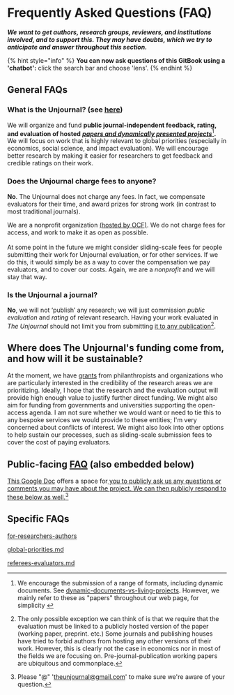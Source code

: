 # Frequently Asked Questions (FAQ)

_**We want to get authors, research groups, reviewers, and institutions involved, and to support this. They may have doubts, which we try to anticipate and answer throughout this section.**_

{% hint style="info" %}
**You can now ask questions of this GitBook using a 'chatbot':** click the search bar and choose 'lens'.
{% endhint %}

## General FAQs

### **What is the Unjournal? (see** [**here**](../readme-1/#in-a-nutshell)**)**

We will organize and fund **public journal-independent feedback, rating, and evaluation of hosted** [_**papers and dynamically presented projects**_](#user-content-fn-1)[^1]**.** We will focus on work that is highly relevant to global priorities (especially in economics, social science, and impact evaluation). We will encourage better research by making it easier for researchers to get feedback and credible ratings on their work.

### **Does the Unjournal charge fees to anyone?**

**No**. The Unjournal does not charge any fees. In fact, we compensate evaluators for their time, and award prizes for strong work (in contrast to most traditional journals).

We are a nonprofit organization [(hosted by OCF)](https://opencollective.com/the-unjournal). We do not charge fees for access, and work to make it as open as possible.\
\
At some point in the future we might consider sliding-scale fees for people submitting their work for Unjournal evaluation, or for other services. If we do this, it would simply be as a way to cover the compensation we pay evaluators, and to cover our costs. Again, we are a _nonprofit_ and we will stay that way.

### **Is the Unjournal a journal?**

**No**, we will not ‘publish’ any research; we will just commission _public evaluation_ and _rating_ of relevant research. Having your work evaluated in _The Unjournal_ should not limit you from submitting [it to any publication](#user-content-fn-2)[^2].

## Where does The Unjournal's funding come from, and how will it be sustainable?

At the moment, we have [grants](https://globalimpact.gitbook.io/the-unjournal-project-and-communication-space/readme-1/latest-updates#update-on-recent-progress-6-may-2023) from philanthropists and organizations who are particularly interested in the credibility of the research areas we are prioritizing. Ideally, I hope that the research and the evaluation output will provide high enough value to justify further direct funding. We might also aim for funding from governments and universities supporting the open-access agenda. I am not sure whether we would want or need to tie this to any bespoke services we would provide to these entities; I'm very concerned about conflicts of interest. We might also look into other options to help sustain our processes, such as sliding-scale submission fees to cover the cost of paying evaluators.

## Public-facing [FAQ](https://docs.google.com/document/d/1czeeaLFg9BcsCOJLHYxvnym5icvwmOEtQyEGuc8aaXA/edit?usp=sharing) (also embedded below)

[This Google Doc](https://docs.google.com/document/d/1czeeaLFg9BcsCOJLHYxvnym5icvwmOEtQyEGuc8aaXA/edit?usp=sharing) offers a space for[ you to publicly ask us any questions or comments you may have about the project. We can then publicly respond to these below as well.](#user-content-fn-3)[^3]

## Specific FAQs

[for-researchers-authors](for-researchers-authors/ "mention")

[global-priorities.md](global-priorities.md "mention")

[referees-evaluators.md](referees-evaluators.md "mention")



[^1]: &#x20;We encourage the submission of a range of formats, including dynamic documents. See [dynamic-documents-vs-living-projects](../benefits-and-features/dynamic-documents-vs-living-projects/ "mention"). However, we mainly refer to these as "papers" throughout our web page, for simplicity&#x20;

[^2]: The only possible exception we can think of is that we require that the evaluation must be linked to a publicly hosted version of the paper (working paper, preprint. etc.) Some journals and publishing houses have tried to forbid authors from hosting any other versions of their work. However, this is clearly not the case in economics nor in most of the fields we are focusing on. Pre-journal-publication working papers are ubiquitous and commonplace.

[^3]: Please "@" 'theunjournal@gmail.com' to make sure we're aware of your question.
